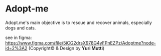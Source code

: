 # Adopt-me
 Adopt.me's main objective is to rescue and recover animals, especially dogs and cats. 
 
 see in figma: https://www.figma.com/file/5iCG2drsX978G4yFPnEZPz/Adoptme?node-id=2%3A2 (Copyright© & Design by **Yuri Mutti**)
